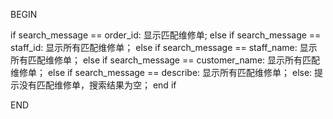 BEGIN

if search_message == order_id:
    显示匹配维修单;
else if search_message == staff_id:
    显示所有匹配维修单；
else if search_message == staff_name:
    显示所有匹配维修单；
else if search_message == customer_name:
    显示所有匹配维修单；
else if search_message == describe:
    显示所有匹配维修单；
else:
    提示没有匹配维修单，搜索结果为空；
end if

END